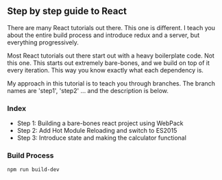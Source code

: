 ## Step by step guide to React

 There are many React tutorials out there. This one is different. I teach you about the entire build process and introduce redux and a server, but everything progressively.

 Most React tutorials out there start out with a heavy boilerplate code. Not this one. This starts out extremely bare-bones, and we build on top of it every iteration. This way you know exactly what each dependency is.

 My approach in this tutorial is to teach you through branches. The branch names are 'step1', 'step2' ... and the description is below.


### Index

* Step 1: Building a bare-bones react project using WebPack
* Step 2: Add Hot Module Reloading and switch to ES2015
* Step 3: Introduce state and making the calculator functional

### Build Process

 ```
 npm run build-dev
 ```